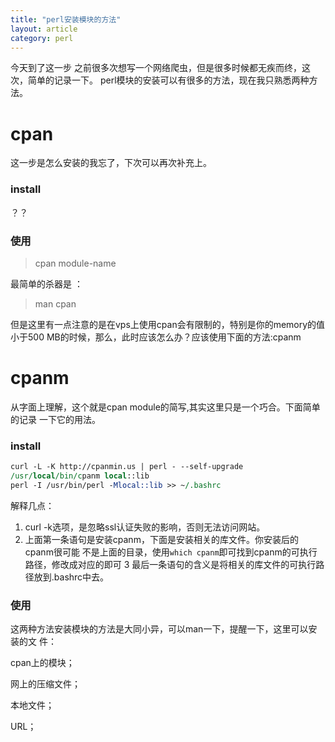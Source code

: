```yaml
---
title: "perl安装模块的方法"
layout: article
category: perl
---
```


今天到了这一步
之前很多次想写一个网络爬虫，但是很多时候都无疾而终，这次，简单的记录一下。
perl模块的安装可以有很多的方法，现在我只熟悉两种方法。

# cpan
这一步是怎么安装的我忘了，下次可以再次补充上。

### install
？？

### 使用
>cpan module-name

最简单的杀器是 ：

>man cpan

但是这里有一点注意的是在vps上使用cpan会有限制的，特别是你的memory的值小于500
MB的时候，那么，此时应该怎么办？应该使用下面的方法:cpanm

# cpanm
从字面上理解，这个就是cpan module的简写,其实这里只是一个巧合。下面简单的记录
一下它的用法。

### install

```perl
curl -L -K http://cpanmin.us | perl - --self-upgrade
/usr/local/bin/cpanm local::lib
perl -I /usr/bin/perl -Mlocal::lib >> ~/.bashrc
```
解释几点：

1. curl -k选项，是忽略ssl认证失败的影响，否则无法访问网站。
2. 上面第一条语句是安装cpanm，下面是安装相关的库文件。你安装后的cpanm很可能
不是上面的目录，使用`which cpanm`即可找到cpanm的可执行路径，修改成对应的即可
3 最后一条语句的含义是将相关的库文件的可执行路径放到.bashrc中去。

### 使用
这两种方法安装模块的方法是大同小异，可以man一下，提醒一下，这里可以安装的文
件：

cpan上的模块；

网上的压缩文件；

本地文件；

URL；

